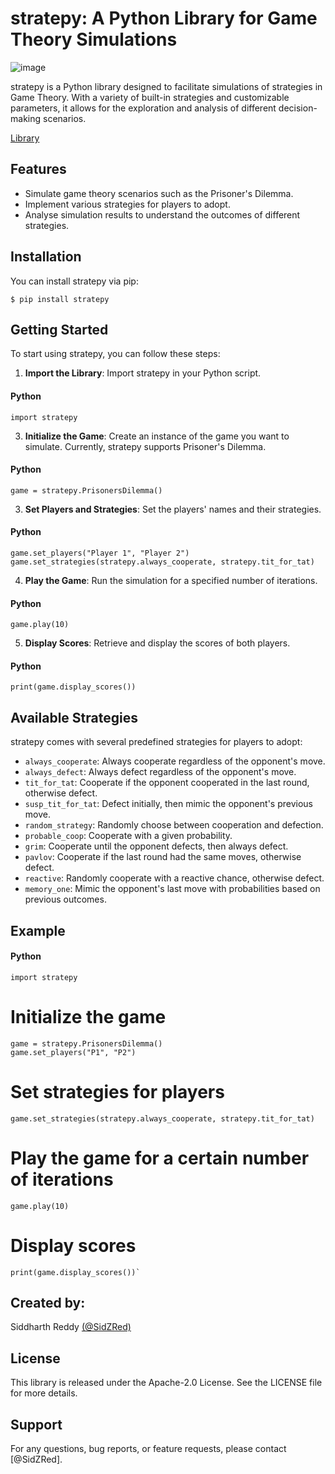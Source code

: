 # stratepy: A Python Library for Game Theory Simulations
![image](https://github.com/SidZRed/stratepy/assets/141948050/e2d1c151-3ad7-4500-b544-f3c6a04fcc42)



stratepy is a Python library designed to facilitate simulations of strategies in Game Theory. With a variety of built-in strategies and customizable parameters, it allows for the exploration and analysis of different decision-making scenarios.


[Library](https://pypi.org/project/stratepy/)

## Features

-   Simulate game theory scenarios such as the Prisoner's Dilemma.
-   Implement various strategies for players to adopt.
-   Analyse simulation results to understand the outcomes of different strategies.

## Installation

You can install stratepy via pip:

``` 
$ pip install stratepy
```
## Getting Started

To start using stratepy, you can follow these steps:

1.  **Import the Library**: Import stratepy in your Python script.
#### Python
`import stratepy` 

3.  **Initialize the Game**: Create an instance of the game you want to simulate. Currently, stratepy supports Prisoner's Dilemma.

#### Python
`game = stratepy.PrisonersDilemma()` 

3.  **Set Players and Strategies**: Set the players' names and their strategies.

#### Python

`game.set_players("Player 1", "Player 2")
game.set_strategies(stratepy.always_cooperate, stratepy.tit_for_tat)` 

4.  **Play the Game**: Run the simulation for a specified number of iterations.

#### Python

`game.play(10)` 

5.  **Display Scores**: Retrieve and display the scores of both players.

#### Python

`print(game.display_scores())` 

## Available Strategies

stratepy comes with several predefined strategies for players to adopt:

-   `always_cooperate`: Always cooperate regardless of the opponent's move.
-   `always_defect`: Always defect regardless of the opponent's move.
-   `tit_for_tat`: Cooperate if the opponent cooperated in the last round, otherwise defect.
-   `susp_tit_for_tat`: Defect initially, then mimic the opponent's previous move.
-   `random_strategy`: Randomly choose between cooperation and defection.
-   `probable_coop`: Cooperate with a given probability.
-   `grim`: Cooperate until the opponent defects, then always defect.
-   `pavlov`: Cooperate if the last round had the same moves, otherwise defect.
-   `reactive`: Randomly cooperate with a reactive chance, otherwise defect.
-   `memory_one`: Mimic the opponent's last move with probabilities based on previous outcomes.

## Example

#### Python

`import stratepy`

# Initialize the game

    game = stratepy.PrisonersDilemma()
    game.set_players("P1", "P2")

# Set strategies for players

    game.set_strategies(stratepy.always_cooperate, stratepy.tit_for_tat)

# Play the game for a certain number of iterations

    game.play(10)

# Display scores

    print(game.display_scores())` 

## Created by:
Siddharth Reddy [(@SidZRed)](https://github.com/SidZRed)

## License

This library is released under the Apache-2.0 License. See the LICENSE file for more details.

## Support

For any questions, bug reports, or feature requests, please contact [@SidZRed].


